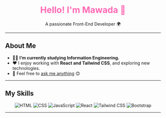 <h1 align="center" style="color: #FF69B4;">Hello! I'm Mawada 👋</h1>

<p align="center">
A passionate Front-End Developer 🌍
</p>

---

## About Me
- 👩‍💻 **I’m currently studying Information Engineering.**  
- ❤️ I enjoy working with **React and Tailwind CSS**, and exploring new technologies.  
- 💬 Feel free to [ask me anything](#) 😊  

---



## My Skills

<p align="center">
  <img src="https://img.shields.io/badge/HTML-90%25-orange" alt="HTML"/>
  <img src="https://img.shields.io/badge/CSS-85%25-blue" alt="CSS"/>
  <img src="https://img.shields.io/badge/JavaScript-80%25-yellow" alt="JavaScript"/>
  <img src="https://img.shields.io/badge/React-75%25-blue" alt="React"/>
  <img src="https://img.shields.io/badge/Tailwind%20CSS-70%25-teal" alt="Tailwind CSS"/>
  <img src="https://img.shields.io/badge/Bootstrap-65%25-purple" alt="Bootstrap"/>
</p>

---
